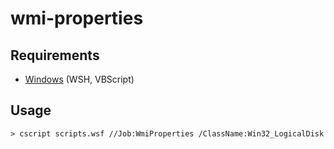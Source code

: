 wmi-properties
====================

Requirements
----------

- [Windows](http://windows.microsoft.com) (WSH, VBScript)

Usage
----------

    > cscript scripts.wsf //Job:WmiProperties /ClassName:Win32_LogicalDisk

